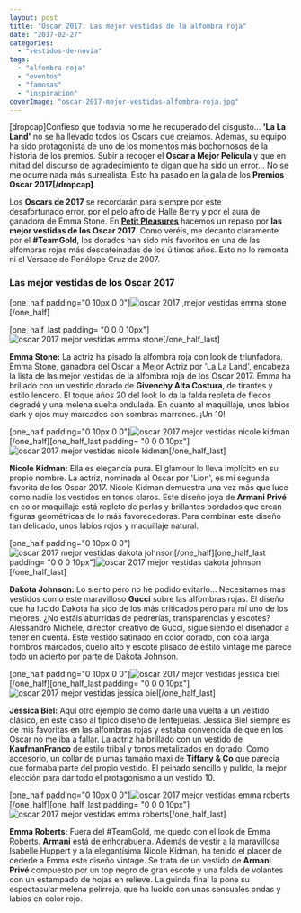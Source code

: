 ```yaml
---
layout: post
title: "Oscar 2017: Las mejor vestidas de la alfombra roja"
date: "2017-02-27"
categories: 
  - "vestidos-de-novia"
tags: 
  - "alfombra-roja"
  - "eventos"
  - "famosas"
  - "inspiracion"
coverImage: "oscar-2017-mejor-vestidas-alfombra-roja.jpg"
---
```


\[dropcap\]Confieso que todavía no me he recuperado del disgusto... **'La La Land'** no se ha llevado todos los Oscars que creíamos. Ademas, su equipo ha sido protagonista de uno de los momentos más bochornosos de la historia de los premios. Subir a recoger el **Oscar a Mejor Película** y que en mitad del discurso de agradecimiento te digan que ha sido un error... No se me ocurre nada más surrealista. Esto ha pasado en la gala de los **Premios Oscar 2017\[/dropcap\]**.

Los **Oscars de 2017** se recordarán para siempre por este desafortunado error, por el pelo afro de Halle Berry y por el aura de ganadora de Emma Stone. En [**Petit Pleasures**](https://petitpleasures.com) hacemos un repaso por **las mejor vestidas de los Oscar 2017**. Como veréis, me decanto claramente por el **#TeamGold**, los dorados han sido mis favoritos en una de las alfombras rojas más descafeinadas de los últimos años. Esto no lo remonta ni el Versace de Penélope Cruz de 2007.

### Las mejor vestidas de los Oscar 2017

\[one\_half padding="0 10px 0 0"\]![oscar 2017 ,mejor vestidas emma stone](/images/oscar-2017-mejor-vestidas-emma-stone.jpg)\[/one\_half\]

\[one\_half\_last padding= "0 0 0 10px"\]![oscar 2017 mejor vestidas emma stone](/images/oscar-2017-mejor-vestidas-emma-stone-1.jpg)\[/one\_half\_last\]

**Emma Stone:** La actriz ha pisado la alfombra roja con look de triunfadora. Emma Stone, ganadora del Oscar a Mejor Actriz por 'La La Land', encabeza la lista de las mejor vestidas de la alfombra roja de los Oscar 2017. Emma ha brillado con un vestido dorado de **Givenchy Alta Costura**, de tirantes y estilo lencero. El toque años 20 del look lo da la falda repleta de flecos degradé y una melena suelta ondulada. En cuanto al maquillaje, unos labios dark y ojos muy marcados con sombras marrones. ¡Un 10!

\[one\_half padding="0 10px 0 0"\]![oscar 2017 mejor vestidas nicole kidman](/images/oscar-2017-mejor-vestidas-nicole-kidman.jpg)\[/one\_half\]\[one\_half\_last padding= "0 0 0 10px"\]![oscar 2017 mejor vestidas nicole kidman](/images/oscar-2017-mejor-vestidas-nicole-kidman-1.jpg)\[/one\_half\_last\]

**Nicole Kidman:** Ella es elegancia pura. El glamour lo lleva implícito en su propio nombre. La actriz, nominada al Oscar por 'Lion', es mi segunda favorita de los Oscar 2017. Nicole Kidman demuestra una vez más que luce como nadie los vestidos en tonos claros. Este diseño joya de **Armani Privé** en color maquillaje está repleto de perlas y brillantes bordados que crean figuras geométricas de lo más favorecedoras. Para combinar este diseño tan delicado, unos labios rojos y maquillaje natural.

\[one\_half padding="0 10px 0 0"\]![oscar 2017 mejor vestidas dakota johnson](/images/oscar-2017-mejor-vestidas-dakota-johnson.jpg)\[/one\_half\]\[one\_half\_last padding= "0 0 0 10px"\]![oscar 2017 mejor vestidas dakota johnson](/images/oscar-2017-mejor-vestidas-dakota-johnson-1.jpg)\[/one\_half\_last\]

**Dakota Johnson:** Lo siento pero no he podido evitarlo... Necesitamos más vestidos como este maravilloso **Gucci** sobre las alfombras rojas. El diseño que ha lucido Dakota ha sido de los más criticados pero para mí uno de los mejores. ¿No estáis aburridas de pedrerías, transparencias y escotes? Alessandro Michele, director creativo de Gucci, sigue siendo el diseñador a tener en cuenta. Este vestido satinado en color dorado, con cola larga, hombros marcados, cuello alto y escote plisado de estilo vintage me parece todo un acierto por parte de Dakota Johnson.

\[one\_half padding="0 10px 0 0"\]![oscar 2017 mejor vestidas jessica biel](/images/oscar-2017-mejor-vestidas-jessica-biel.jpg)\[/one\_half\]\[one\_half\_last padding= "0 0 0 10px"\]![](/images/oscar-2017-mejor-vestidas-jessica-biel-1.jpg "oscar 2017 mejor vestidas jessica biel")\[/one\_half\_last\]

**Jessica Biel:** Aquí otro ejemplo de cómo darle una vuelta a un vestido clásico, en este caso al típico diseño de lentejuelas. Jessica Biel siempre es de mis favoritas en las alfombras rojas y estaba convencida de que en los Oscar no me iba a fallar. La actriz ha brillado con un vestido de **KaufmanFranco** de estilo tribal y tonos metalizados en dorado. Como accesorio, un collar de plumas tamaño maxi de **Tiffany & Co** que parecía que formaba parte del propio vestido. El peinado sencillo y pulido, la mejor elección para dar todo el protagonismo a un vestido 10.

\[one\_half padding="0 10px 0 0"\]![oscar 2017 mejor vestidas emma roberts](/images/oscar-2017-mejor-vestidas-emma-roberts.jpg)\[/one\_half\]\[one\_half\_last padding= "0 0 0 10px"\]![oscar 2017 mejor vestidas emma roberts](/images/oscar-2017-mejor-vestidas-emma-roberts-1.jpg)\[/one\_half\_last\]

**Emma Roberts:** Fuera del #TeamGold, me quedo con el look de Emma Roberts. **Armani** está de enhorabuena. Además de vestir a la maravillosa Isabelle Huppert y a la elegantísima Nicole Kidman, ha tenido el placer de cederle a Emma este diseño vintage. Se trata de un vestido de **Armani Privé** compuesto por un top negro de gran escote y una falda de volantes con un estampado de hojas en relieve. La guinda final la pone su espectacular melena pelirroja, que ha lucido con unas sensuales ondas y labios en color rojo.
